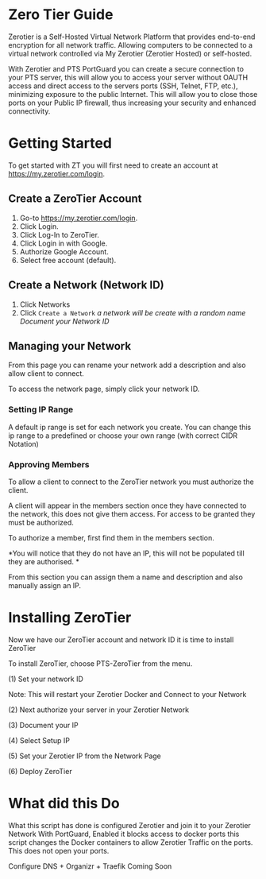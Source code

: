 # Zero Tier Guide
Zerotier is a Self-Hosted Virtual Network Platform that provides end-to-end encryption for all network traffic. Allowing computers to be connected to a virtual network controlled via My Zerotier (Zerotier Hosted) or self-hosted.

With Zerotier and PTS PortGuard you can create a secure connection to your PTS server, this will allow you to access your server without OAUTH access and direct access to the servers ports (SSH, Telnet, FTP, etc.), minimizing exposure to the public Internet. This will allow you to close those ports on your Public IP firewall, thus increasing your security and enhanced connectivity.

# Getting Started
To get started with ZT you will first need to create an account at https://my.zerotier.com/login. 

## Create a ZeroTier Account
1. Go-to https://my.zerotier.com/login.
1. Click Login.
1. Click Log-In to ZeroTier.
1. Click Login in with Google.
1. Authorize Google Account.
1. Select free account (default).

## Create a Network (Network ID)
1. Click Networks
1. Click `Create a Network`
*a network will be create with a random name*
*Document your Network ID*

## Managing your Network
From this page you can rename your network add a description and also allow client to connect.

To access the network page, simply click your network ID.

### Setting IP Range
A default ip range is set for each network you create. You can change this ip range to a predefined or choose your own range (with correct CIDR Notation)

### Approving Members
To allow a client to connect to the ZeroTier network you must authorize the client.

A client will appear in the members section once they have connected to the network, this does not give them access. For access to be granted they must be authorized.

To authorize a member, first find them in the members section.

*You will notice that they do not have an IP, this will not be populated till they are authorised.
*

From this section you can assign them a name and description and also manually assign an IP.

# Installing ZeroTier
Now we have our ZeroTier account and network ID it is time to install ZeroTier

To install ZeroTier, choose PTS-ZeroTier from the menu.

(1) Set your network ID

Note: This will restart your Zerotier Docker and Connect to your Network

(2) Next authorize your server in your Zerotier Network

(3) Document your IP

(4) Select Setup IP

(5) Set your Zerotier IP from the Network Page

(6) Deploy ZeroTier

# What did this Do
What this script has done is configured Zerotier and join it to your Zerotier Network
With PortGuard, Enabled it blocks access to docker ports this script changes the Docker containers to allow Zerotier Traffic on the ports.
This does not open your ports.



Configure DNS + Organizr + Traefik
Coming Soon


